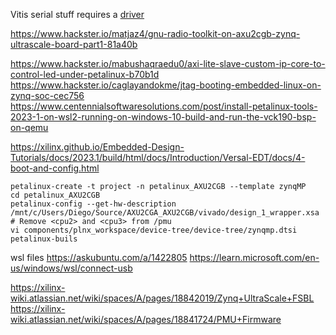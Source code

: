 Vitis serial stuff requires a [driver](https://www.silabs.com/documents/public/software/CP210x_Windows_Drivers.zip)

https://www.hackster.io/matjaz4/gnu-radio-toolkit-on-axu2cgb-zynq-ultrascale-board-part1-81a40b

https://www.hackster.io/mabushaqraedu0/axi-lite-slave-custom-ip-core-to-control-led-under-petalinux-b70b1d
https://www.hackster.io/caglayandokme/jtag-booting-embedded-linux-on-zynq-soc-cec756
https://www.centennialsoftwaresolutions.com/post/install-petalinux-tools-2023-1-on-wsl2-running-on-windows-10-build-and-run-the-vck190-bsp-on-qemu


https://xilinx.github.io/Embedded-Design-Tutorials/docs/2023.1/build/html/docs/Introduction/Versal-EDT/docs/4-boot-and-config.html
```
petalinux-create -t project -n petalinux_AXU2CGB --template zynqMP
cd petalinux_AXU2CGB
petalinux-config --get-hw-description /mnt/c/Users/Diego/Source/AXU2CGA_AXU2CGB/vivado/design_1_wrapper.xsa
# Remove <cpu2> and <cpu3> from /pmu
vi components/plnx_workspace/device-tree/device-tree/zynqmp.dtsi
petalinux-buils
```

wsl files
https://askubuntu.com/a/1422805
https://learn.microsoft.com/en-us/windows/wsl/connect-usb


https://xilinx-wiki.atlassian.net/wiki/spaces/A/pages/18842019/Zynq+UltraScale+FSBL
https://xilinx-wiki.atlassian.net/wiki/spaces/A/pages/18841724/PMU+Firmware